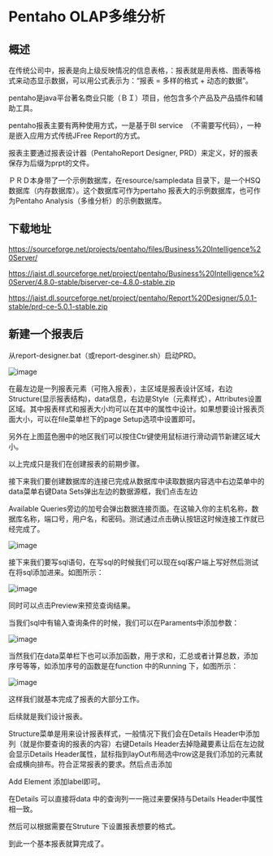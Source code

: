 # Pentaho  OLAP多维分析

## 概述

在传统公司中，报表是向上级反映情况的信息表格，：报表就是用表格、图表等格式来动态显示数据，可以用公式表示为：“报表 = 多样的格式 + 动态的数据”。

pentaho是java平台著名商业只能（ＢＩ）项目，他包含多个产品及产品插件和辅助工具。


pentaho报表主要有两种使用方式，一是基于BI service　（不需要写代码），一种是嵌入应用方式传统JFree Report的方式。

报表主要通过报表设计器（PentahoReport Designer, PRD）来定义，好的报表保存为后缀为prpt的文件。

ＰＲＤ本身带了一个示例数据库，在resource/sampledata 目录下，是一个HSQ数据库（内存数据库）。这个数据库可作为pertaho 报表大的示例数据库，也可作为Pentaho Analysis（多维分析）的示例数据库。

## 下载地址

https://sourceforge.net/projects/pentaho/files/Business%20Intelligence%20Server/

https://jaist.dl.sourceforge.net/project/pentaho/Business%20Intelligence%20Server/4.8.0-stable/biserver-ce-4.8.0-stable.zip

https://jaist.dl.sourceforge.net/project/pentaho/Report%20Designer/5.0.1-stable/prd-ce-5.0.1-stable.zip

## 新建一个报表后


从report-designer.bat（或report-desginer.sh）启动PRD。

![image](https://github.com/csy512889371/learnDoc/blob/master/image/2018/zz/57.png)

在最左边是一列报表元素（可拖入报表），主区域是报表设计区域，右边Structure(显示报表结构)，data信息，右边是Style（元素样式），Attributes设置区域。其中报表样式和报表大小均可以在其中的属性中设计。如果想要设计报表页面大小，可以在file菜单栏下的page Setup选项中设置即可。

另外在上图蓝色圈中的地区我们可以按住Ctr键使用鼠标进行滑动调节新建区域大小。

以上完成只是我们在创建报表的前期步骤。

接下来我们要创建数据库的连接已完成从数据库中读取数据内容选中右边菜单中的data菜单右键Data Sets弹出左边的数据源框，我们点击左边

Available Queries旁边的加号会弹出数据连接页面。在这输入你的主机名称，数据库名称，端口号，用户名，和密码。测试通过点击确认按钮这时候连接工作就已经完成了。

![image](https://github.com/csy512889371/learnDoc/blob/master/image/2018/zz/58.png)

接下来我们要写sql语句，在写sql的时候我们可以现在sql客户端上写好然后测试在将sql添加进来。如图所示：

![image](https://github.com/csy512889371/learnDoc/blob/master/image/2018/zz/59.png)

同时可以点击Preview来预览查询结果。

当我们sql中有输入查询条件的时候，我们可以在Paraments中添加参数：


![image](https://github.com/csy512889371/learnDoc/blob/master/image/2018/zz/60.png)

当然我们在data菜单栏下也可以添加函数，用于求和，汇总或者计算总数，添加序号等等，如添加序号的函数是在function 中的Running 下，如图所示：

![image](https://github.com/csy512889371/learnDoc/blob/master/image/2018/zz/61.png)


这样我们就基本完成了报表的大部分工作。

后续就是我们设计报表。

Structure菜单是用来设计报表样式，一般情况下我们会在Details Header中添加列（就是你要查询的报表的内容）右键Details Header去掉隐藏要素让后在左边就会显示Details Header属性，鼠标指到layOut布局选中row这是我们添加的元素就会成横向排布。符合正常报表的要求。然后点击添加

Add Element 添加label即可。

在Details 可以直接将data 中的查询列一一拖过来要保持与Details Header中属性相一致。

然后可以根据需要在Struture 下设置报表想要的格式。

到此一个基本报表就算完成了。


